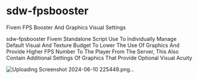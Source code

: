 # sdw-fpsbooster
Fivem FPS Booster And Graphics Visual Settings

sdw-fpsbooster Fivem Standalone Script Use To Individually Manage Default Visual And Texture Budget To Lower The Use Of Graphics And Provide Higher FPS Number To The Player From The Server, This Also Contain Additional Settings Of Graphics That Provide Optional Visual Acuity

![Uploading Screenshot 2024-06-10 225449.png…]()
